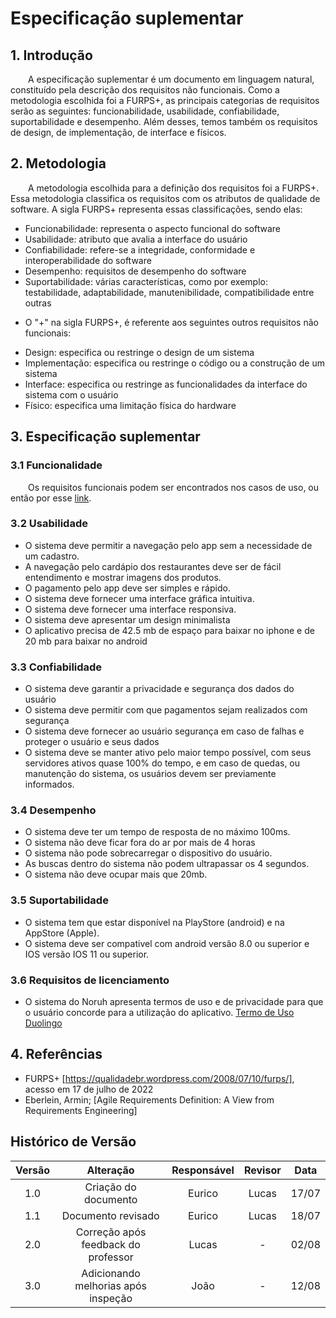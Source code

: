 # Especificação suplementar

## 1. Introdução
<p>&emsp;&emsp;A especificação suplementar é um documento em linguagem natural, constituído pela descrição dos requisitos não funcionais. Como a metodologia escolhida foi a FURPS+, as principais categorias de requisitos serão as seguintes: funcionabilidade, usabilidade, confiabilidade, suportabilidade e desempenho. Além desses, temos também os requisitos de design, de implementação, de interface e físicos.</p>

## 2. Metodologia
<p>&emsp;&emsp;A metodologia escolhida para a definição dos requisitos foi a FURPS+. Essa metodologia classifica os requisitos com os atributos de qualidade de software. A sigla FURPS+ representa essas classificações, sendo elas:</p>

* Funcionabilidade: representa o aspecto funcional do software
* Usabilidade: atributo que avalia a interface do usuário
* Confiabilidade: refere-se a integridade, conformidade e interoperabilidade do software
* Desempenho: requisitos de desempenho do software
* Suportabilidade: várias características, como por exemplo: testabilidade, adaptabilidade, manutenibilidade, compatibilidade entre outras

- O "+" na sigla FURPS+, é referente aos seguintes outros requisitos não funcionais:

* Design: especifica ou restringe o design de um sistema
* Implementação: especifica ou restringe o código ou a construção de um sistema
* Interface: especifica ou restringe as funcionalidades da interface do sistema com o usuário
* Físico: especifica uma limitação física do hardware

## 3. Especificação suplementar
### 3.1 Funcionalidade
&emsp;&emsp;Os requisitos funcionais podem ser encontrados nos casos de uso, ou então por esse [link](../modelagem/casosDeUso.md).

### 3.2 Usabilidade
- O sistema deve permitir a navegação pelo app sem a necessidade de um cadastro.
- A navegação pelo cardápio dos restaurantes deve ser de fácil entendimento e mostrar imagens dos produtos.
- O pagamento pelo app deve ser simples e rápido.
- O sistema deve fornecer uma interface gráfica intuitiva.
- O sistema deve fornecer uma interface responsiva.
- O sistema deve apresentar um design minimalista
- O aplicativo precisa de 42.5 mb de espaço para baixar no iphone e de 20 mb para baixar no android

### 3.3 Confiabilidade
- O sistema deve garantir a privacidade e segurança dos dados do usuário
- O sistema deve permitir com que pagamentos sejam realizados com segurança
- O sistema deve fornecer ao usuário segurança em caso de falhas e proteger o usuário e seus dados
- O sistema deve se manter ativo pelo maior tempo possível, com seus servidores ativos quase 100% do tempo, e em caso de quedas, ou manutenção do sistema, os usuários devem ser previamente informados.

### 3.4 Desempenho
- O sistema deve ter um tempo de resposta de no máximo 100ms.
- O sistema não deve ficar fora do ar por mais de 4 horas
- O sistema não pode sobrecarregar o dispositivo do usuário.
- As buscas dentro do sistema não podem ultrapassar os 4 segundos.
- O sistema não deve ocupar mais que 20mb.

### 3.5 Suportabilidade
- O sistema tem que estar disponível na PlayStore (android) e na AppStore (Apple).
- O sistema deve ser compativel com android versão 8.0 ou superior e IOS versão IOS 11 ou superior.

### 3.6 Requisitos de licenciamento
- O sistema do Noruh apresenta termos de uso e de privacidade para que o usuário concorde para a utilização do aplicativo. [Termo de Uso Duolingo](https://novo.noruh.com/Home/Politica?codigo=termosDeServico)




## 4. Referências
- FURPS+ [https://qualidadebr.wordpress.com/2008/07/10/furps/], acesso em 17 de julho de 2022
- Eberlein, Armin; [Agile Requirements Definition: A View from Requirements Engineering]

## Histórico de Versão

| Versão |                Alteração               | Responsável |         Revisor        |  Data |
|:------:|:--------------------------------------:|:-----------:|:----------------------:|:-----:|
|   1.0  | Criação do documento           |    Eurico  | Lucas | 17/07 |
|   1.1  | Documento revisado          |    Eurico  | Lucas | 18/07 |
|   2.0  | Correção após feedback do professor          |    Lucas  | - | 02/08 |
|   3.0  | Adicionando melhorias após inspeção          |    João  | - | 12/08 |
